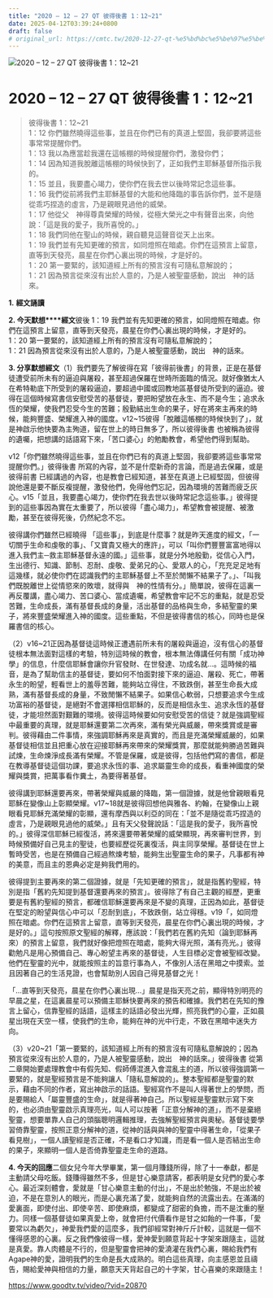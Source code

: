 ```yaml
---
title: "2020 – 12 – 27 QT 彼得後書 1：12~21"
date: 2025-04-12T03:39:24+0800
draft: false
# original_url: https://cmtc.tw/2020-12-27-qt-%e5%bd%bc%e5%be%97%e5%be%8c%e6%9b%b8-1%ef%bc%9a1221
---
```


![2020 – 12 – 27 QT 彼得後書 1：12\~21](/images/qt.jpg   "2020 – 12 – 27 QT 彼得後書 1：12\~21")

# 2020 – 12 – 27 QT 彼得後書 1：12\~21

> 彼得後書 1：12\~21  
> 1：12 你們雖然曉得這些事，並且在你們已有的真道上堅固，我卻要將這些事常常提醒你們。  
> 1：13 我以為應當趁我還在這帳棚的時候提醒你們，激發你們；  
> 1：14 因為知道我脫離這帳棚的時候快到了，正如我們主耶穌基督所指示我的。  
> 1：15 並且，我要盡心竭力，使你們在我去世以後時常記念這些事。  
> 1：16 我們從前將我們主耶穌基督的大能和他降臨的事告訴你們，並不是隨從乖巧捏造的虛言，乃是親眼見過他的威榮。  
> 1：17 他從父　神得尊貴榮耀的時候，從極大榮光之中有聲音出來，向他說：「這是我的愛子，我所喜悅的。」  
> 1：18 我們同他在聖山的時候，親自聽見這聲音從天上出來。  
> 1：19 我們並有先知更確的預言，如同燈照在暗處。你們在這預言上留意，直等到天發亮，晨星在你們心裏出現的時候，才是好的。  
> 1：20 第一要緊的，該知道經上所有的預言沒有可隨私意解說的；  
> 1：21 因為預言從來沒有出於人意的，乃是人被聖靈感動，說出　神的話來。

**1.** **經文誦讀**

**2. 今天默想****經文**彼後 1：19 我們並有先知更確的預言，如同燈照在暗處。你們在這預言上留意，直等到天發亮，晨星在你們心裏出現的時候，才是好的。  
1：20 第一要緊的，該知道經上所有的預言沒有可隨私意解說的；  
1：21 因為預言從來沒有出於人意的，乃是人被聖靈感動，說出　神的話來。

**3. 分享默想經文**（1）我們要先了解彼得在寫「彼得前後書」的背景，正是在基督徒遭受前所未有的逼迫與屠殺，甚至超過保羅在世時所面臨的情況。就好像猶太人在希特勒底下所受到的屠殺逼迫，要超過中國或回教地區基督徒所受到的逼迫。彼得在這個時候寫書信安慰受苦的基督徒，要把盼望放在永生、而不是今生；追求永恆的榮耀，使我們忍受今生的苦難；殷勤結出生命的果子，好在將來主再來的時候，能夠豐盛、榮耀進入神的國度。v12\~15彼得「脫離這帳棚的時候快到了」，就是神啟示他快要為主殉道，留在世上的時日無多了，所以彼得後書 也被稱為彼得的遺囑，把想講的話語寫下來，「苦口婆心」的勉勵教會，希望他們得到幫助。

v12「你們雖然曉得這些事，並且在你們已有的真道上堅固，我卻要將這些事常常提醒你們。」彼得後書 所寫的內容，並不是什麼新奇的言論，而是過去保羅，或是彼得前書 已經講過的內容，也是教會已經知道，甚至在真道上已經堅固，但彼得說他還是要不斷反複提醒，激發他們，免得他們忘記，因為環境的苦難而疲乏灰心。v15「並且，我要盡心竭力，使你們在我去世以後時常記念這些事。」彼得提到的這些事因為實在太重要了，所以彼得「盡心竭力」，希望教會被提醒、被激勵，甚至在彼得死後，仍然紀念不忘。

彼得講你們雖然已經曉得 「這些事」，到底是什麼事？就是昨天進度的經文，「一切關乎生命和虔敬的事」、「又寶貴又極大的應許」，可以「叫你們豐豐富富地得以進入我們主─救主耶穌基督永遠的國。」這些事，就是分外地殷勤，從信心入門，生出德行、知識、節制、忍耐、虔敬、愛弟兄的心、愛眾人的心，「充充足足地有這幾樣，就必使你們在認識我們的主耶穌基督上不至於閒懶不結果子了。」、「叫我們既脫離世上從情慾來的敗壞，就得與　神的性情有分。」簡單說，彼得在這裏一再反覆講，盡心竭力、苦口婆心、當成遺囑，希望教會牢記不忘的重點，就是忍受苦難，生命成長，滿有基督長成的身量，活出基督的品格與生命，多結聖靈的果子，將來豐盛榮耀進入神的國度。這些重點，不但是彼得書信的核心，同時也是保羅書信的核心。

（2）v16\~21正因為基督徒這時候正遭遇前所未有的屠殺與逼迫，沒有信心的基督徒根本無法面對這樣的考驗，特別這時候的教會，根本無法傳講任何有關「成功神學」的信息，什麼信耶穌會讓你升官發財、在世發達、功成名就…。這時候的福音，是為了幫助信主的基督徒，要如何不怕面對接下來的逼迫、屠殺、死亡，帶著永生的盼望，輕看世上的羞辱苦難，能夠站立得住，不致跌倒，甚至生命長大成熟，滿有基督長成的身量，不致閒懶不結果子。如果信心軟弱，只想要追求今生成功富裕的基督徒，是絕對不會選擇相信耶穌的，反而是相信永生、追求永恆的基督徒，才能坦然面對艱難的環境。彼得這時候要如何安慰受苦的信徒？就是強調聖經中最重要的真理，就是耶穌還要第二次再來，滿有榮光與威嚴，帶來獎賞或是審判。彼得藉由二件事情，來強調耶穌再來是真實的，而且是充滿榮耀威嚴的，如果基督徒相信並且把重心放在迎接耶穌再來帶來的榮耀獎賞，那麼就能夠勝過苦難與試煉，生命煉淨成長滿有榮耀。不管是保羅，或是彼得，包括他們寫的書信，都是在教導基督徒這個功課，要追求永恆的事、追求屬靈生命的成長，看重神國度的榮耀與獎賞，把萬事看作糞土，為要得著基督。

彼得講到耶穌還要再來，帶著榮耀與威嚴的降臨，第一個證據，就是他曾親眼看見耶穌在變像山上彰顯榮耀。v17\~18就是彼得回想他與雅各、約翰，在變像山上親眼看見耶穌充滿榮耀的彰顯，還有摩西與以利亞的同在：「並不是隨從乖巧捏造的虛言，乃是親眼見過他的威榮。」且有天父發聲說話：「這是我的愛子，我所喜悅的。」彼得深信耶穌已經復活，將來還要帶著榮耀的威榮顯現，再來審判世界，到時候預備好自己見主的聖徒，也要經歷從死裏復活，與主同享榮耀。基督徒在世上暫時受苦，也是在預備自己經過熬煉考驗，能夠生出聖靈生命的果子，凡事都有神的美意，而且主的恩典必定是夠我們用的。

彼得提到主要再來的第二個證據，就是「先知更確的預言」，就是指舊約聖經，特別是指「舊約先知提到基督還要再來的預言」。彼得除了有自己主觀的經歷，更重要是有舊約聖經的預言，都確信耶穌還要再來是不變的真理，正因為如此，基督徒在堅定的盼望與信心中可以「忍耐到底」，不致跌倒，站立得穩。v19「，如同燈照在暗處。你們在這預言上留意，直等到天發亮，晨星在你們心裏出現的時候，才是好的。」這句按照原文聖經的解釋，應該說：「我們若在舊約先知（論到耶穌再來）的預言上留意，我們就好像把燈照在暗處，能夠大得光照，滿有亮光。」彼得勸勉凡是用心預備自己、專心盼望主再來的基督徒，人生目標必定會被聖經改變。他們在聖靈的光中，就能按照主的旨意行事為人，不像別人活在黑暗之中摸索。並且因著自己的生活見證，也會幫助別人因自己得見基督之光！

「…直等到天發亮，晨星在你們心裏出現…」晨星是指天亮之前，顯得特別明亮的早晨之星，在這裏晨星可以預備主耶穌快要再來的預告和確據。我們若在先知的豫言上留心，信靠聖經的話語，這樣主的話語必發出光輝，照亮我們的心靈，正如晨星出現在天空一樣，使我們的生命，能夠在神的光中行走，不致在黑暗中迷失方向。

（3）v20\~21「第一要緊的，該知道經上所有的預言沒有可隨私意解說的；因為預言從來沒有出於人意的，乃是人被聖靈感動，說出　神的話來。」彼得後書 從第二章開始要處理教會中有假先知、假師傅混進入會混亂主的道，所以彼得強調第一要緊的，就是聖經預言是不能夠讓人「隨私意解說的」。整本聖經都是聖靈的默示，藉由不同的作者，寫出神啟示的話語。聖經寫作不是叫人得著世上的學問，而是要賜給人「屬靈豐盛的生命」，就是得著神自己。所以聖經是聖靈默示寫下來的，也必須由聖靈啟示真理亮光，叫人可以按著「正意分解神的道」，而不是棄絕聖靈，想要單靠人自己的頭腦聰明邏輯推理，去強解聖經預言與奧秘。基督徒要學習倚靠聖靈，按照正意分解神的道，從神的話與與神的聖靈中得著生命，「從果子看見樹」，一個人讀聖經是否正確，不是看口才知識，而是看一個人是否結出生命的果子，來顯明一個人是否倚靠聖靈走生命的道路。

**4. 今天的回應**二個女兒今年大學畢業，第一個月賺錢所得，除了十一奉獻，都是主動請父母吃飯。錢賺得雖然不多，但是甘心樂意請客，都表明是女兒們的愛心孝心。最近深刻體會，愛就是「甘心樂意主動的付出」，不是出於勉強，不是出於被迫，不是在意別人的眼光，而是心裏充滿了愛，就能夠自然的流露出去。在滿滿的愛裏面，即使付出、即使辛苦、即使麻煩，都變成了甜密的負擔，而不是沈重的壓力。同樣一個基督徒如果真愛上帝，就會把付代價看作是甘之如飴的一件事，「愛要常以為虧欠」，神愛我們愛的這麼多，我們卻經常對神斤斤計較，這就是一個不懂得感恩的心裏。反之我們像彼得一樣，愛神愛到願意背起十字架來跟隨主，這就是真愛。靠人肉體是不行的，但是聖靈會把神的愛澆灌在我們心裏，賜給我們有Agape神的愛，證明我們的生命是長大成熟的。明白這些真理，向主感恩並且禱告，賜給愛神與相信的力量，願意天天背起自己的十字架，甘心喜樂的來跟隨主！

https://www.goodtv.tv/video/?vid=20870